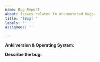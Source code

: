 ```yaml
---
name: Bug Report
about: Issues related to encountered bugs.
title: "[Bug] "
labels: ''
assignees: ''

---
```


**Anki version & Operating System:** 

**Describe the bug:**
